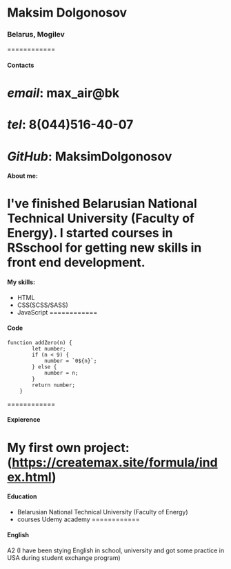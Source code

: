 # Maksim Dolgonosov 
### Belarus, Mogilev
============
#### Contacts
*email*:  max_air@bk
====
*tel*: 8(044)516-40-07
====
*GitHub*: MaksimDolgonosov
============
#### About me:
I've finished Belarusian National Technical University (Faculty of Energy).
I started courses in RSschool for getting new skills in front end development.
============
#### My skills:
* HTML
* CSS(SCSS/SASS)
* JavaScript
============
#### Code
```
function addZero(n) {
        let number;
        if (n < 9) {
            number = `0${n}`;
        } else {
            number = n;
        }
        return number;
    }
``` 
============
#### Expierence
My first own project: (https://createmax.site/formula/index.html)
============
#### Education
* Belarusian National Technical University (Faculty of Energy)
* courses Udemy academy
============
#### English
A2 (I have been stying English in school, university and got some practice in USA during student exchange program)
